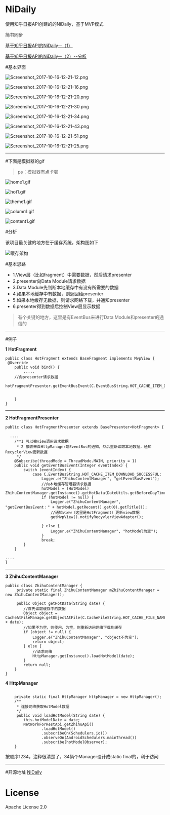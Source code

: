 # NiDaily
使用知乎日报API创建的的NiDaily，基于MVP模式

简书同步

[基于知乎日报API的NiDaily--（1）](http://www.jianshu.com/p/0cbc99412f1f)

[基于知乎日报API的NiDaily--（2）--分析](http://www.jianshu.com/p/8f02133dcfe2)

#基本界面

![Screenshot_2017-10-16-12-21-12.png](http://upload-images.jianshu.io/upload_images/3515789-676ff7c15986ba5f.png?imageMogr2/auto-orient/strip%7CimageView2/2/w/1240)


![Screenshot_2017-10-16-12-21-16.png](http://upload-images.jianshu.io/upload_images/3515789-0355780fcbdd2f9e.png?imageMogr2/auto-orient/strip%7CimageView2/2/w/1240)


![Screenshot_2017-10-16-12-21-20.png](http://upload-images.jianshu.io/upload_images/3515789-39723ccd5616ba05.png?imageMogr2/auto-orient/strip%7CimageView2/2/w/1240)


![Screenshot_2017-10-16-12-21-30.png](http://upload-images.jianshu.io/upload_images/3515789-43b37c90654db5d8.png?imageMogr2/auto-orient/strip%7CimageView2/2/w/1240)


![Screenshot_2017-10-16-12-21-34.png](http://upload-images.jianshu.io/upload_images/3515789-a77e6ebee31a5df5.png?imageMogr2/auto-orient/strip%7CimageView2/2/w/1240)


![Screenshot_2017-10-16-12-21-43.png](http://upload-images.jianshu.io/upload_images/3515789-91083e26e98a76ee.png?imageMogr2/auto-orient/strip%7CimageView2/2/w/1240)


![Screenshot_2017-10-16-12-21-51.png](http://upload-images.jianshu.io/upload_images/3515789-580526a96dcf3d4e.png?imageMogr2/auto-orient/strip%7CimageView2/2/w/1240)


![Screenshot_2017-10-16-12-21-25.png](http://upload-images.jianshu.io/upload_images/3515789-6e55c0919f770e94.png?imageMogr2/auto-orient/strip%7CimageView2/2/w/1240)

---

#下面是模拟器的gif

> ps：模拟器有点卡顿

![home1.gif](http://upload-images.jianshu.io/upload_images/3515789-17abf1db7312d3dc.gif?imageMogr2/auto-orient/strip)


![hot1.gif](http://upload-images.jianshu.io/upload_images/3515789-f69b0b74e31a7bad.gif?imageMogr2/auto-orient/strip)


![theme1.gif](http://upload-images.jianshu.io/upload_images/3515789-578b132dcdb77b90.gif?imageMogr2/auto-orient/strip)


![column1.gif](http://upload-images.jianshu.io/upload_images/3515789-d8e7cc634c7b8d93.gif?imageMogr2/auto-orient/strip)


![content1.gif](http://upload-images.jianshu.io/upload_images/3515789-15cfe64b2acedb83.gif?imageMogr2/auto-orient/strip)

#分析

该项目最关健的地方在于缓存系统，架构图如下


![缓存架构](http://upload-images.jianshu.io/upload_images/3515789-e54ec318c148fe94.png?imageMogr2/auto-orient/strip%7CimageView2/2/w/1240)



#基本思路
- 1.View层（比如fragment）中需要数据，然后请求presenter
- 2.presenter向Data Module请求数据
- 3.Data Module先判断本地缓存中有没有所需要的数据
- 4.如果本地缓存中有数据，则返回给presenter
- 5.如果本地缓存无数据，则请求网络下载，并通知presenter
- 6.presenter得到数据后控制View层显示数据

> 有个关键的地方，这里是有EventBus来进行Data Module和presenter的通信的

---
#例子

**1 HotFragment**

```
public class HotFragment extends BaseFragment implements MvpView {
 @Override
    public void bind() {
        .....
    //向presenter请求数据  
    hotFragmentPresenter.getEventBusEvent(C.EventBusString.HOT_CACHE_ITEM_DOWNLOAD_SUCCESSFUL);


    }
}
```

---


**2 HotFragmentPresenter**
```
public class HotFragmentPresenter extends BasePresenter<HotFragment> {

  ....
    /**1 可以被view调用请求数据
     * 2 接收来自HttpManager端EventBus的通知，然后重新读取本地数据，通知RecyclerView更新数据
     */
    @Subscribe(threadMode = ThreadMode.MAIN, priority = 1)
    public void getEventBusEvent(Integer eventIndex) {
        switch (eventIndex) {
            case C.EventBusString.HOT_CACHE_ITEM_DOWNLOAD_SUCCESSFUL:
                Logger.e("ZhihuContentManager", "getEventBusEvent");
                //向本地缓存管理器请求数据
                hotModel = (HotModel) ZhihuContentManager.getInstance().getHotData(DateUtils.getBeforeDayTime(dateIndex));
                if (hotModel != null) {
                    Logger.e("ZhihuContentManager", "getEventBusEvent：" + hotModel.getRecent().get(0).getTitle());
                    //通知view（这里是HotFragment）更新view数据
                    getMvpView().notifyRecyvlerViewAdapter();

                } else {
                    Logger.e("ZhihuContentManager", "hotModel为空");
                }
                break;
        }
    }

....
}

```

---

**3 ZhihuContentManager**

```
public class ZhihuContentManager {
     private static final ZhihuContentManager mZhihuContentManager = new ZhihuContentManager();
     
     public Object getHotData(String date) {
        //首先读取缓存中的数据
        Object object = CacheAtFileManage.getObjectAtFile(C.CacheFileString.HOT_CACHE_FILE_NAME_DATE_IS + date);
        //如果不为空，则使用，为空，则重新访问网络下载到缓存
        if (object != null) {
            Logger.e("ZhihuContentManager", "object不为空");
            return object;
        } else {
            //请求网络
            HttpManager.getInstance().loadHotModel(date);
        }
        return null;
    }
}
```

**4 HttpManager**

```

    private static final HttpManager httpManager = new HttpManager();
    /**
     * 连接网络获取HotModel数据
     */
     public void loadHotModel(String date) {
        this.hotModelDate = date;
        NetWorkForRestApi.getZhihuApi()
                .loadHotModel()
                .subscribeOn(Schedulers.io())
                .observeOn(AndroidSchedulers.mainThread())
                .subscribe(hotModelObserver);
    }
```

按顺序1234，注释很清楚了，34俩个Manager设计成static final的，利于访问

---

#开源地址
[NiDaily](https://github.com/minminaya/NiDaily)


# License

Apache License 2.0

